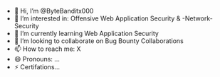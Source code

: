 - 👋 Hi, I’m @ByteBanditx000
- 👀 I’m interested in: Offensive Web Application Security &
-Network-Security 
- 🌱 I’m currently learning Web Application Security 
- 💞️ I’m looking to collaborate on Bug Bounty Collaborations
- 📫 How to reach me: X 
- 😄 Pronouns: ...
- ⚡ Certifations...

<!---
ByteBanditx000/ByteBanditx000 is a ✨ special ✨ repository because its `README.md`
--->
